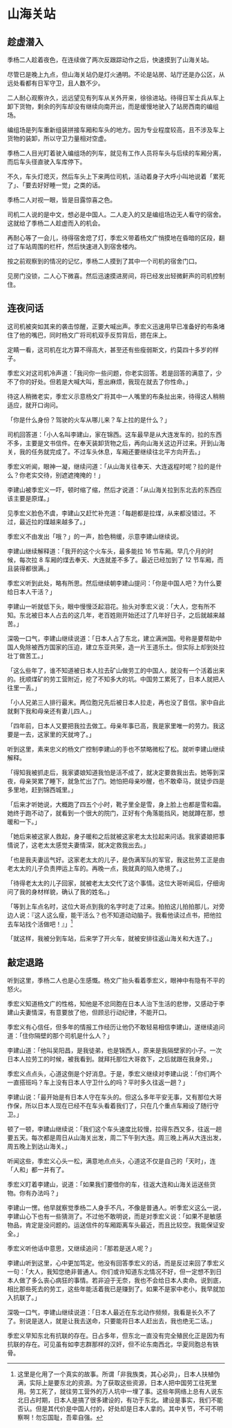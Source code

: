 # 山海关站

## 趁虚潜入

季杨二人趁着夜色，在连续做了两次反跟踪动作之后，快速摸到了山海关站。

尽管已是晚上九点，但山海关站仍是灯火通明。不论是站房、站厅还是办公区，从远处看都有日军守卫，且人数不少。

二人耐心观察许久，远远望见有列车从关外开来，徐徐进站。待得日军士兵从车上卸下货物，剩余的列车却没有继续向南开出，而是缓慢地驶入了站房西南的编组场。

编组场是列车重新组装拼接车厢和车头的地方。因为专业程度较高，且不涉及车上货物的装卸，所以守卫力量相对空虚。

季杨二人目光盯着驶入编组场的列车，就见有工作人员将车头与后续的车厢分离，而后车头径直驶入车库停下。

不久，车头灯熄灭，然后车头上下来两位司机，活动着身子大呼小叫地说着「累死了」、「要去好好睡一觉」之类的话。

季杨二人对视一眼，皆是目露惊喜之色。

司机二人说的是中文，想必是中国人。二人走入的又是编组场边无人看守的宿舍。这就给了季杨二人趁虚而入的机会。

再耐心等了一会儿，待得宿舍熄了灯，季宏义带着杨文广悄摸地在昏暗的区段，翻过了车站周围的栏杆，然后快速进入到宿舍楼内。

按之前观察到的情况的记忆，季杨二人摸到了其中一个司机的宿舍门口。

见房门没锁，二人心下微喜。然后迅速摸进房间，将已经发出轻微鼾声的司机控制住。

## 连夜问话

这司机被突如其来的袭击惊醒，正要大喊出声。季宏义迅速用早已准备好的布条堵住了他的嘴巴，同时杨文广将司机双手反剪背后，摁在床上。

定睛一看，这司机在北方算不得高大，甚至还有些瘦弱斯文，约莫四十多岁的样子。

季宏义对这司机冷声道：「我问你一些问题，你老实回答。若是回答的满意了，少不了你的好处。但若是大喊大叫，惹出麻烦，我现在就去了你性命。」

待这人稍微老实，季宏义示意杨文广将其中一人嘴里的布条扯出来，待得这人稍稍适应，就开口询问。

「你是什么身份？驾驶的火车从哪儿来？车上拉的是什么？」

司机回答道：「小人名叫李建山，家在锦西。这车最早是从大连发车的，拉的东西不多，主要是文书信件。在奉天装卸货物之后，再向山海关这边开过来。开到山海关，我的任务就完成了。不过车头休息，车厢还要继续往北平方向开去。」

季宏义听闻，眼神一凝，继续问道：「从山海关往奉天、大连返程时呢？拉的是什么？你老实交待，别遮遮掩掩的！」

李建山被季宏义一吓，顿时缩了缩，然后才说道：「从山海关拉到东北去的东西应该主要是原煤。」

见季宏义脸色不虞，李建山又赶忙补充道：「每趟都是拉煤，从来都没错过。不过，最近拉的煤越来越多了。」

季宏义不由发出「哦？」的一声，脸色稍缓，示意李建山继续说。

李建山继续解释道：「我开的这个火车头，最多能拉 16 节车厢。早几个月的时候，每次拉 8 车厢的煤去奉天、大连就差不多了。最近已经加到了 12 节车厢，而且装得都很满。」

季宏义听到此处，略有所思。然后继续朝李建山提问：「你是中国人吧？为什么要给日本人干活？」

李建山一听就低下头，眼中慢慢泛起泪花。抬头对季宏义说：「大人，您有所不知。东北被日本人占去的这几年，老百姓刚开始还过了几年好日子，之后就越来越苦。」

深吸一口气，李建山继续说道：「日本人占了东北，建立满洲国。号称是要帮助中国人免除被西方国家的压迫，建立东亚共荣，造一片王道乐土。但实际上却到处拉壮丁做苦工。」

「这么些年了，谁不知道被日本人拉去矿山做劳工的中国人，就没有一个活着出来的。抚顺煤矿的劳工营附近，挖了不知多大的坑。中国劳工累死了，日本人就把人往里一丢。」

「小人兄弟三人排行最末。两位胞兄先后被日本人拉走，再也没了音信。家中自此就剩下我和母亲还有妻儿四人。」

「四年前，日本人又要把我拉去做工。母亲年事已高，我是家里唯一的劳力。我这要是一去，这家里的天就垮了。」

听到这里，素来忠义的杨文广控制李建山的手也不禁略微松了松。就听李建山继续解释。

「得知我被抓走后，我家婆娘知道我怕是活不成了，就决定要救我出去。她等到深夜，母亲哭累了睡下，就急忙出了门。她怕把母亲吵醒，也不敢牵马，就徒步四是多里地，赶到锦西城里。」

「后来才听她说，大概跑了四五个小时，靴子里全是雪，身上脸上也都是雪和霜。她终于跑不动了，就看到一个很大的院门，正好有个角落能挡风，她就蹲在那，想暖和一下。」

「她后来被这家人救起，身子暖和之后就被这家老太太拉起来问话。我家婆娘把事情说了，这老太太感觉夫妻情深，就决定救我出去。」

「也是我夫妻运气好。这家老太太的儿子，是伪满军队的军官，我这批劳工正是由老太太的儿子负责押运上车的。再晚一点，我就真的陷入绝境了。」

「待得老太太的儿子回家，就被老太太交代了这个事情。这位大哥听闻后，仔细询问了我的身材样貌，确认了我的姓名。」

「等到上车点名时，这位大哥点到我的名字时走了过来。拍拍这儿拍拍那儿，对旁边人说：『这人这么瘦，能干活么？也不知道动动脑子。我看他读过点书，把他拉去车站找个活做吧！』」[^1]

「就这样，我被分到车站，后来学了开火车，就被安排往返山海关和大连了。」

## 敲定退路

听到这里，季杨二人也是心生感慨。杨文广抬头看着季宏义，眼神中有隐有不平的怒火。

季宏义知道杨文广的性格，知他是不忿同胞在日本人治下生活的悲惨，又感动于李建山夫妻情深，有意要放了他，但顾忌行动纪律，不能开口。

季宏义有心信任，但多年的情报工作经历让他仍不敢轻易相信李建山，遂继续追问道：「住你隔壁的那个司机是什么人？」

李建山道：「他叫吴阳昌，是我徒弟，也是锦西人，原来是我隔壁家的小子。一次日本人拉劳工的时候，被我看到。就拜托那位大哥救下，之后就跟在我身旁。」

季宏义点点头，心道这倒是个好消息。于是，季宏义继续对李建山说：「你们两个一直搭班吗？车上没有日本人守卫什么的吗？平时多久往返一趟？」

李建山说：「最开始是有日本人守在车头的。但这么多年平安无事，又有那位大哥作保，所以日本人现在已经不在车头看着我们了，只在几个重点车厢设了随行守卫。」

顿了一顿，李建山继续说：「我们这个车头速度比较慢，拉得东西又多，往返一趟要五天。每次都是周日从山海关出发，周二下午到大连。周三晚上再从大连出发，周五晚上到达山海关。」

听闻这些，季宏义心头一松，满意地点点头，心道这不仅是自己的「天时」，连「人和」都一并有了。

季宏义盯着李建山，说道：「如果我们要借你的车，往返大连和山海关运送些货物。你有办法吗？」

李建山一愣。他早就察觉季杨二人身手不凡，不像是普通人。听季宏义这么一说，李建山心下也有一些猜测了。不过他不敢明说，而是对季宏义说：「如果不是敏感物品，肯定是没问题的。运送信件的车厢距离车头最近，而且比较空。我能保证安全。」

季宏义听他话中意思，又继续追问：「那若是送人呢？」

李建山听到这里，心中更加笃定。他没有回答季宏义的话，而是反过来回了季宏义一句：「大人，我知您绝非普通人。你们或许知道东北情况不好，但一定想不到日本人做了多么丧心病狂的事情。若非迫于无奈，我也不会给日本人卖命。说到底，相比那些死去的劳工，这些年能活着我已是赚到了。如果不是家中老小，我早就加入抗联了。」

深吸一口气，李建山继续说道：「日本人最近在东北动作频频，我看是长久不了了。别说是送人，就是让我去送命，只要能将日本人赶出去，我也绝无二话。」

季宏义早知东北有抗联的存在。日占多年，但东北一直没有完全殖民化正是因为有抗联的存在。可见虽有如李志群那样的汉奸，但不论东南西北，华夏同胞总有铁骨。

<!-- ![01](../../../../images/01.jpg "东北华北示意图") -->

[^1]: 这里是化用了一个真实的故事。所谓「非我族类，其心必异」，日本人扶植伪满，实际上是要东北的资源。为了获取这些资源，日本人把中国劳工往死里用。劳工死了，就往劳工营外的万人坑中一埋了事。这些年网络上总有人说东北日占时期，日本人是搞了很多建设的，有功于东北。建设是事实，我们不能否认。但是其代价是中国人付的，好处却是日本人拿的。其中关节，不可不明察啊！勿忘国耻，吾辈自强。
